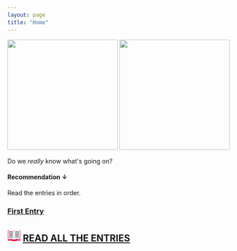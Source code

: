 ```yaml
---
layout: page
title: "Home"
---
```

<div>
<img src="https://c.tenor.com/x-XKjAgiS6YAAAAi/agenturleben-agencylife.gif" width="250" height="250"> <img src="https://c.tenor.com/x-XKjAgiS6YAAAAi/agenturleben-agencylife.gif" width="250" height="250">
</div>

Do we <i>really</i> know what's going on?

#### Recommendation ↓
Read the entries in order.

### [First Entry](https://clxrityy.github.io/entries/entry1/)
## <img src="icons/book.gif" width="30" height="30"> [READ ALL THE ENTRIES](https://clxrityy.github.io/entries/home/)
